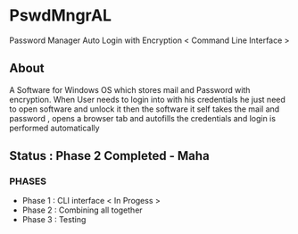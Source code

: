 # PswdMngrAL

Password Manager Auto Login with Encryption < Command Line Interface >

## About

A Software for Windows OS which stores mail and Password with encryption. When User needs to login into with his
credentials he just need to open software and unlock it then the software it self takes the mail and password , opens a
browser tab and autofills the credentials and login is performed automatically

## Status : Phase 2 Completed - Maha

### PHASES

* Phase 1 : CLI interface < In Progess >
* Phase 2 : Combining all together
* Phase 3 : Testing
